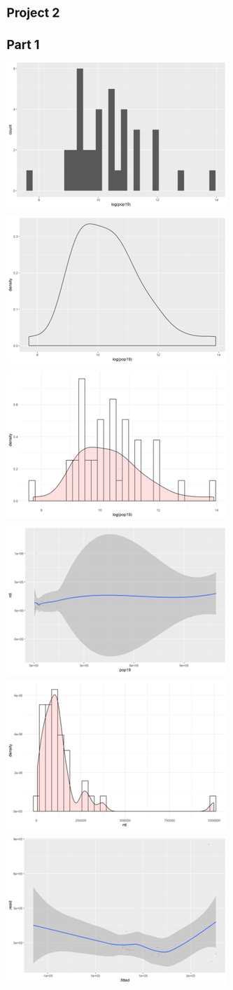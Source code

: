 # Project 2 

# Part 1

![](project2_part1_hitogram.png)

![](project2_part1_density.png)

![](project2_part1_density&histogram.png)

![](project2_part1_ntl&pop19.png)

![](project2_part1_ntl.png)

![](project2_part1_all_together.png)

